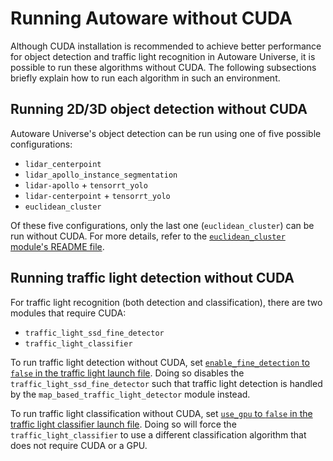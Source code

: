 # Running Autoware without CUDA

Although CUDA installation is recommended to achieve better performance for object detection and traffic light recognition in Autoware Universe, it is possible to run these algorithms without CUDA.
The following subsections briefly explain how to run each algorithm in such an environment.

## Running 2D/3D object detection without CUDA

Autoware Universe's object detection can be run using one of five possible configurations:

- `lidar_centerpoint`
- `lidar_apollo_instance_segmentation`
- `lidar-apollo` + `tensorrt_yolo`
- `lidar-centerpoint` + `tensorrt_yolo`
- `euclidean_cluster`

Of these five configurations, only the last one (`euclidean_cluster`) can be run without CUDA. For more details, refer to the [`euclidean_cluster` module's README file](https://github.com/autowarefoundation/autoware.universe/tree/v1.0/perception/euclidean_cluster).

## Running traffic light detection without CUDA

For traffic light recognition (both detection and classification), there are two modules that require CUDA:

- `traffic_light_ssd_fine_detector`
- `traffic_light_classifier`

To run traffic light detection without CUDA, set [`enable_fine_detection` to `false` in the traffic light launch file](https://github.com/autowarefoundation/autoware.universe/blob/9445f3a7acd645d12a64507c3d3bfa57e74a3634/launch/tier4_perception_launch/launch/traffic_light_recognition/traffic_light.launch.xml#L3). Doing so disables the `traffic_light_ssd_fine_detector` such that traffic light detection is handled by the `map_based_traffic_light_detector` module instead.

To run traffic light classification without CUDA, set [`use_gpu` to `false` in the traffic light classifier launch file](https://github.com/autowarefoundation/autoware.universe/blob/9445f3a7acd645d12a64507c3d3bfa57e74a3634/perception/traffic_light_classifier/launch/traffic_light_classifier.launch.xml#L7). Doing so will force the `traffic_light_classifier` to use a different classification algorithm that does not require CUDA or a GPU.
